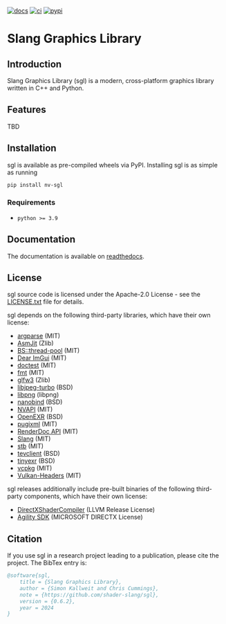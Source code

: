 [![docs][1]][2] [![ci][3]][4] [![pypi][5]][6]

# Slang Graphics Library

[1]: https://readthedocs.org/projects/nv-sgl/badge/?version=latest
[2]: https://nv-sgl.readthedocs.io/en/latest/
[3]: https://github.com/shader-slang/sgl/actions/workflows/ci.yml/badge.svg
[4]: https://github.com/shader-slang/sgl/actions/workflows/ci.yml
[5]: https://img.shields.io/pypi/v/nv-sgl.svg?color=green
[6]: https://pypi.org/pypi/nv-sgl

## Introduction

Slang Graphics Library (sgl) is a modern, cross-platform graphics library written in C++ and Python.

## Features

TBD

## Installation

sgl is available as pre-compiled wheels via PyPI. Installing sgl is as simple as running

```bash
pip install nv-sgl
```

### Requirements

- `python >= 3.9`

## Documentation

The documentation is available on [readthedocs][2].

## License

sgl source code is licensed under the Apache-2.0 License - see the [LICENSE.txt](LICENSE.txt) file for details.

sgl depends on the following third-party libraries, which have their own license:

- [argparse](https://github.com/p-ranav/argparse) (MIT)
- [AsmJit](https://github.com/asmjit/asmjit) (Zlib)
- [BS::thread-pool](https://github.com/bshoshany/thread-pool) (MIT)
- [Dear ImGui](https://github.com/ocornut/imgui) (MIT)
- [doctest](https://github.com/doctest/doctest) (MIT)
- [fmt](https://fmt.dev/latest/index.html) (MIT)
- [glfw3](https://www.glfw.org/) (Zlib)
- [libjpeg-turbo](https://libjpeg-turbo.org/) (BSD)
- [libpng](http://www.libpng.org/pub/png/libpng.html) (libpng)
- [nanobind](https://github.com/wjakob/nanobind) (BSD)
- [NVAPI](https://github.com/NVIDIA/nvapi) (MIT)
- [OpenEXR](https://openexr.com/en/latest/) (BSD)
- [pugixml](https://pugixml.org/) (MIT)
- [RenderDoc API](https://github.com/baldurk/renderdoc) (MIT)
- [Slang](https://github.com/shader-slang/slang) (MIT)
- [stb](https://github.com/nothings/stb) (MIT)
- [tevclient](https://github.com/skallweitNV/tevclient) (BSD)
- [tinyexr](https://github.com/syoyo/tinyexr) (BSD)
- [vcpkg](https://vcpkg.io/en/) (MIT)
- [Vulkan-Headers](https://github.com/KhronosGroup/Vulkan-Headers) (MIT)

sgl releases additionally include pre-built binaries of the following third-party components, which have their own license:

- [DirectXShaderCompiler](https://github.com/microsoft/DirectXShaderCompiler) (LLVM Release License)
- [Agility SDK](https://devblogs.microsoft.com/directx/directx12agility) (MICROSOFT DIRECTX License)

## Citation

If you use sgl in a research project leading to a publication, please cite the project. The BibTex entry is:

```bibtex
@software{sgl,
    title = {Slang Graphics Library},
    author = {Simon Kallweit and Chris Cummings},
    note = {https://github.com/shader-slang/sgl},
    version = {0.6.2},
    year = 2024
}
```
